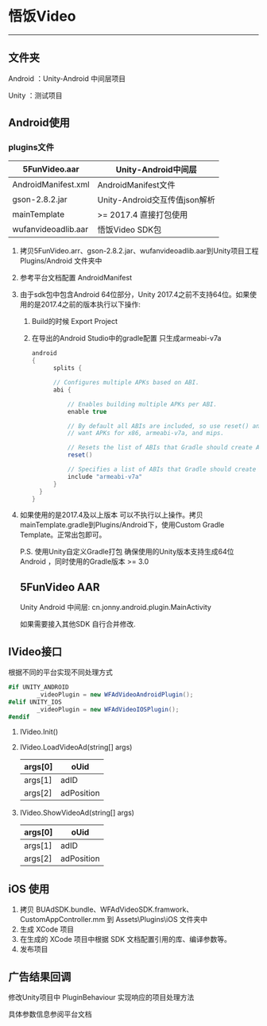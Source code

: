 # 悟饭Video

---

## 文件夹

Android ：Unity-Android 中间层项目

Unity ：测试项目



## Android使用

### plugins文件

| 5FunVideo.aar       | Unity-Android中间层           |
| ------------------- | ----------------------------- |
| AndroidManifest.xml | AndroidManifest文件           |
| gson-2.8.2.jar      | Unity-Android交互传值json解析 |
| mainTemplate        | >= 2017.4 直接打包使用        |
| wufanvideoadlib.aar | 悟饭Video SDK包               |



1. 拷贝5FunVideo.arr、gson-2.8.2.jar、wufanvideoadlib.aar到Unity项目工程 Plugins/Android 文件夹中

2. 参考平台文档配置 AndroidManifest

3. 由于sdk包中包含Android 64位部分，Unity 2017.4之前不支持64位。如果使用的是2017.4之前的版本执行以下操作:

   1. Build的时候 Export Project 

   2. 在导出的Android Studio中的gradle配置 只生成armeabi-v7a

      ```csharp
      android
      {
      		splits {
      
      		// Configures multiple APKs based on ABI.
      		abi {
      
      			// Enables building multiple APKs per ABI.
      			enable true
      
      			// By default all ABIs are included, so use reset() and include to specify that we only
      			// want APKs for x86, armeabi-v7a, and mips.
      
      			// Resets the list of ABIs that Gradle should create APKs for to none.
      			reset()
      
      			// Specifies a list of ABIs that Gradle should create APKs for.
      			include "armeabi-v7a"
      		}
      	}
      }
      ```

4. 如果使用的是2017.4及以上版本 可以不执行以上操作。拷贝mainTemplate.gradle到Plugins/Android下，使用Custom Gradle Template。正常出包即可。

   

   P.S. 使用Unity自定义Gradle打包 确保使用的Unity版本支持生成64位Android ，同时使用的Gradle版本 >= 3.0 

   

   ## 5FunVideo AAR

   Unity Android 中间层: cn.jonny.android.plugin.MainActivity

   如果需要接入其他SDK 自行合并修改.



## IVideo接口

根据不同的平台实现不同处理方式

```csharp
#if UNITY_ANDROID
        _videoPlugin = new WFAdVideoAndroidPlugin();
#elif UNITY_IOS
        _videoPlugin = new WFAdVideoIOSPlugin();
#endif
```

1. IVideo.Init()

2. IVideo.LoadVideoAd(string[] args)

   | args[0] | oUid       |
   | ------- | ---------- |
   | args[1] | adID       |
   | args[2] | adPosition |

3. IVideo.ShowVideoAd(string[] args)

   | args[0] | oUid       |
   | ------- | ---------- |
   | args[1] | adID       |
   | args[2] | adPosition |



## iOS 使用

1. 拷贝 BUAdSDK.bundle、WFAdVideoSDK.framwork、CustomAppController.mm 到 Assets\Plugins\iOS 文件夹中
2. 生成 XCode 项目
3. 在生成的 XCode 项目中根据 SDK 文档配置引用的库、编译参数等。
4. 发布项目



## 广告结果回调

修改Unity项目中 PluginBehaviour 实现响应的项目处理方法

具体参数信息参阅平台文档


